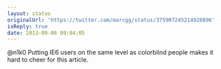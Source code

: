 ```yaml
---
layout: status
originalUrl: 'https://twitter.com/marcgg/status/375907245214928896'
isReply: true
date: 2013-09-06 09:04:05
---
```


@n1k0 Putting IE6 users on the same level as colorblind people makes it hard to cheer for this article.
